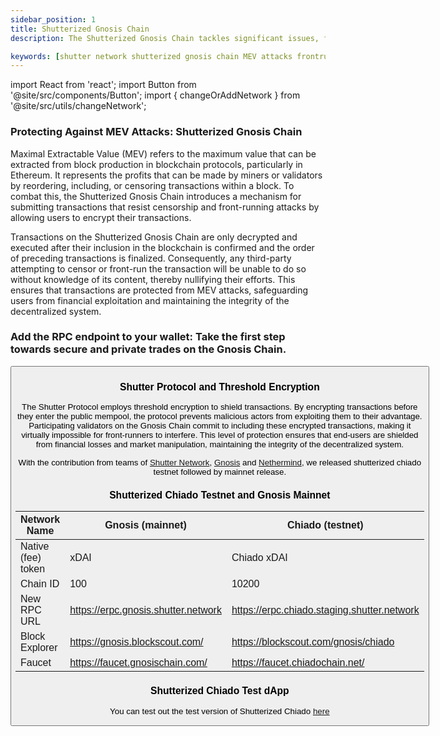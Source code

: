 ```yaml
---
sidebar_position: 1
title: Shutterized Gnosis Chain
description: The Shutterized Gnosis Chain tackles significant issues, focusing on base-layer neutrality, countering the risk of malicious Maximal Extractable Value (MEV), and maintaining censorship resistance.

keywords: [shutter network shutterized gnosis chain MEV attacks frontrunning] 
---
```


import React from 'react';
import Button from '@site/src/components/Button';
import { changeOrAddNetwork } from '@site/src/utils/changeNetwork';

### Protecting Against MEV Attacks: Shutterized Gnosis Chain

Maximal Extractable Value (MEV) refers to the maximum value that can be extracted from block production in blockchain protocols, particularly in Ethereum. It represents the profits that can be made by miners or validators by reordering, including, or censoring transactions within a block. 
To combat this, the Shutterized Gnosis Chain introduces a mechanism for submitting transactions that resist censorship and front-running attacks by allowing users to encrypt their transactions.

Transactions on the Shutterized Gnosis Chain are only decrypted and executed after their inclusion in the blockchain is confirmed and the order of preceding transactions is finalized. Consequently, any third-party attempting to censor or front-run the transaction will be unable to do so without knowledge of its content, thereby nullifying their efforts. This ensures that transactions are protected from MEV attacks, safeguarding users from financial exploitation and maintaining the integrity of the decentralized system.

### Add the RPC endpoint to your wallet: Take the first step towards secure and private trades on the Gnosis Chain.

<Button
  label="Add np"
  onClick={changeOrAddNetwork}
/>

### Shutter Protocol and Threshold Encryption

The Shutter Protocol employs threshold encryption to shield transactions. By encrypting transactions before they enter the public mempool, the protocol prevents malicious actors from exploiting them to their advantage. Participating validators on the Gnosis Chain commit to including these encrypted transactions, making it virtually impossible for front-runners to interfere. This level of protection ensures that end-users are shielded from financial losses and market manipulation, maintaining the integrity of the decentralized system.

With the contribution from teams of [Shutter Network](https://shutter.network/), [Gnosis](https://www.gnosis.io/) and [Nethermind](https://www.nethermind.io/), we released shutterized chiado testnet followed by mainnet release.

### Shutterized Chiado Testnet and Gnosis Mainnet


| Network Name       | Gnosis (mainnet)                 | Chiado (testnet)                  |
| ------------------ | -------------------------------- | ------------------------------------ |
| Native (fee) token | xDAI                             | Chiado xDAI                          |
| Chain ID           | 100                              | 10200                                |
| New RPC URL        | https://erpc.gnosis.shutter.network   | https://erpc.chiado.staging.shutter.network       |
| Block Explorer     | https://gnosis.blockscout.com/        | https://blockscout.com/gnosis/chiado |
| Faucet             | https://faucet.gnosischain.com/       | https://faucet.chiadochain.net/      |


### Shutterized Chiado Test dApp

You can test out the test version of Shutterized Chiado [here](https://gnosis-shutter.web.app)